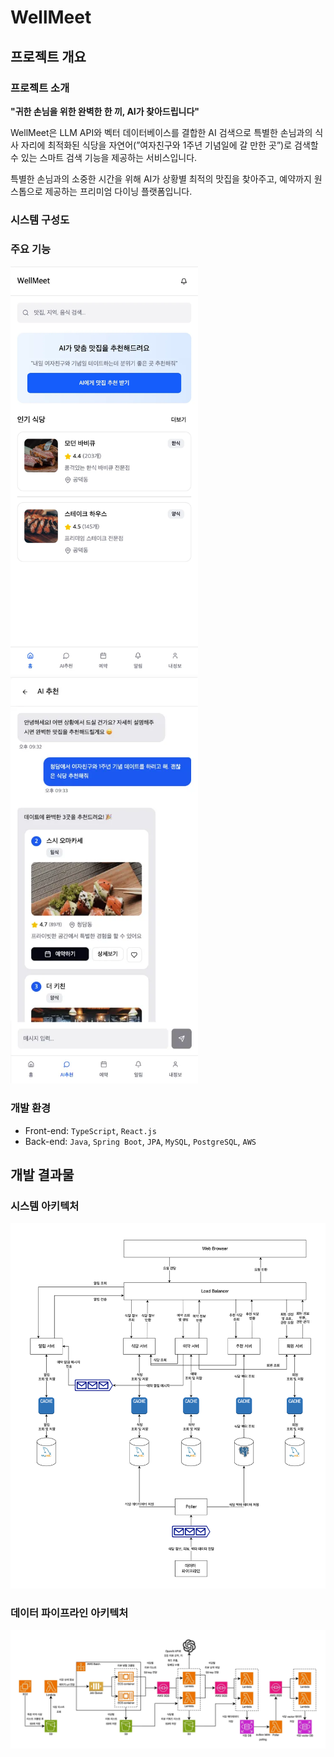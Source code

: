 # WellMeet

## 프로젝트 개요

### 프로젝트 소개

**"귀한 손님을 위한 완벽한 한 끼, AI가 찾아드립니다"**

WellMeet은  LLM API와 벡터 데이터베이스를 결합한 AI 검색으로 특별한 손님과의 식사 자리에 최적화된 식당을 자연어(”여자친구와 1주년 기념일에 갈 만한 곳”)로 검색할 수 있는 스마트 검색 기능을 제공하는 서비스입니다.

특별한 손님과의 소중한 시간을 위해 AI가 상황별 최적의 맛집을 찾아주고, 예약까지 원스톱으로 제공하는 프리미엄 다이닝 플랫폼입니다.

### 시스템 구성도

### 주요 기능
<img width="300px" src="./assets/home.png">
<img width="300px" src="./assets/chat.png">


### 개발 환경

- Front-end: `TypeScript`, `React.js`
- Back-end: `Java`, `Spring Boot`, `JPA`, `MySQL`, `PostgreSQL`, `AWS`

## 개발 결과물

### 시스템 아키텍처
<img src="./assets/system-architecture.png" />

### 데이터 파이프라인 아키텍처
<img src="./assets/data-architecture.png" />
